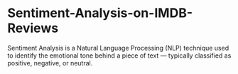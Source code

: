 # Sentiment-Analysis-on-IMDB-Reviews
Sentiment Analysis is a Natural Language Processing (NLP) technique used to identify the emotional tone behind a piece of text — typically classified as positive, negative, or neutral.
